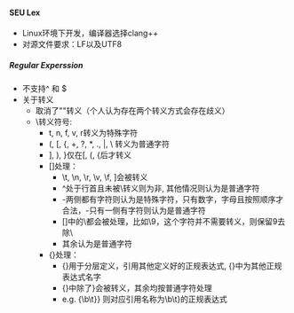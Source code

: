 #### SEU Lex
- Linux环境下开发，编译器选择clang++
- 对源文件要求：LF以及UTF8
##### Regular Experssion
- 不支持^ 和 $
- 关于转义
    - 取消了""转义（个人认为存在两个转义方式会存在歧义）
    - \转义符号: 
        - t, n, f, v, r转义为特殊字符
        - (, [, {, +, ?, *, ., |, \ 转义为普通字符
        - ], ), }仅在[, (, {后才转义
        - []处理：
            - \t, \n, \r, \v, \f, \]会被转义
            - ^处于行首且未被\转义则为非, 其他情况则认为是普通字符
            - -两侧都有字符则认为是特殊字符，只有数字，字母且按照顺序才合法，-只有一侧有字符则认为是普通字符
            - []中的\都会被处理，比如\9，这个字符并不需要转义，则保留9去除\
            - 其余认为是普通字符
        - {}处理：
            - {}用于分层定义，引用其他定义好的正规表达式, {}中为其他正规表达式名字
            - {}中除了\}会被转义，其余均按普通字符处理
            - e.g. {\\b\t\}} 则对应引用名称为\\b\t}的正规表达式